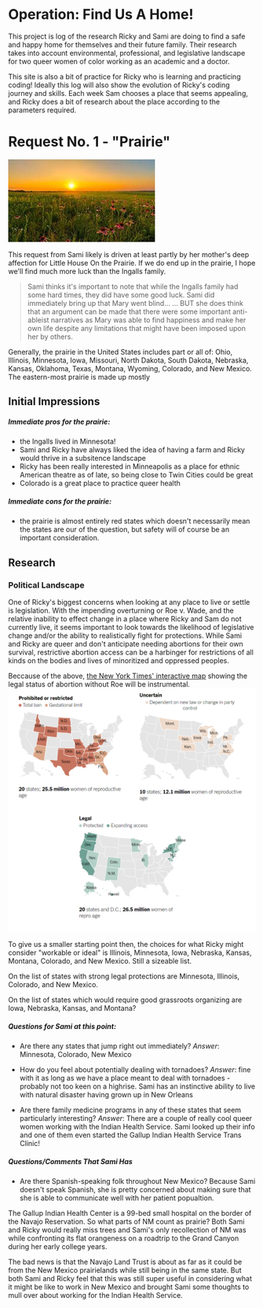 # Operation: Find Us A Home!
This project is log of the research Ricky and Sami are doing to find a safe and happy home for themselves and their future family. Their research takes into account environmental, professional, and legislative landscape for two queer women of color working as an academic and a doctor. 

This site is also a bit of practice for Ricky who is learning and practicing coding! Ideally this log will also show the evolution of Ricky's coding journey and skills.
Each week Sam chooses a place that seems appealing, and Ricky does a bit of research about the place according to the parameters required.

# Request No. 1 - "Prairie"

![prairie stockphoto](media/prairies.jpg)

This request from Sami likely is driven at least partly by her mother's deep affection for Little House On the Prairie. If we do end up in the prairie, I hope we'll find much more luck than the Ingalls family.

> Sami thinks it's important to note that while the Ingalls family had some hard times, they did have some good luck. Sami did immediately bring up that Mary went blind... ... BUT she does think that an argument can be made that there were some important anti-ableist narratives as Mary was able to find happiness and make her own life despite any limitations that might have been imposed upon her by others.

Generally, the prairie in the United States includes part or all of: Ohio, Illinois, Minnesota, Iowa, Missouri, North Dakota, South Dakota, Nebraska, Kansas, Oklahoma, Texas, Montana, Wyoming, Colorado, and New Mexico. The eastern-most prairie is made up mostly 

## Initial Impressions

##### Immediate pros for the prairie:
- the Ingalls lived in Minnesota!
- Sami and Ricky have always liked the idea of having a farm and Ricky would thrive in a subsitence landscape
- Ricky has been really interested in Minneapolis as a place for ethnic American theatre as of late, so being close to Twin Cities could be great
- Colorado is a great place to practice queer health

##### Immediate cons for the prairie:
- the prairie is almost entirely red states which doesn't necessarily mean the states are our of the question, but safety will of course be an important consideration.

## Research 

### Political Landscape

One of Ricky's biggest concerns when looking at any place to live or settle is legislation. With the impending overturning or Roe v. Wade, and the relative inability to effect change in a place where Ricky and Sam do not currently live, it seems important to look towards the likelihood of legislative change and/or the ability to realistically fight for protections. While Sami and Ricky are queer and don't anticipate needing abortions for their own survival, restrictive abortion access can be a harbinger for restrictions of all kinds on the bodies and lives of minoritized and oppressed peoples. 

Beccause of the above, [the New York Times' interactive map](https://www.nytimes.com/interactive/2022/us/abortion-laws-roe-v-wade.html) showing the legal status of abortion without Roe will be instrumental.
![Screen grab of NYT interactive abortion law map from June 20, 2022](media/nyt-abortion-map-062022.png)

To give us a smaller starting point then, the choices for what Ricky might consider "workable or ideal" is Illinois, Minnesota, Iowa, Nebraska, Kansas, Montana, Colorado, and New Mexico. Still a sizeable list.

On the list of states with strong legal protections are Minnesota, Illinois, Colorado, and New Mexico.

On the list of states which would require good grassroots organizing are Iowa, Nebraska, Kansas, and Montana?

##### Questions for Sami at this point:

- Are there any states that jump right out immediately?
*Answer*: Minnesota, Colorado, New Mexico

- How do you feel about potentially dealing with tornadoes?
*Answer*: fine with it as long as we have a place meant to deal with tornadoes - probably not too keen on a highrise. Sami has an instinctive ability to live with natural disaster having grown up in New Orleans

- Are there family medicine programs in any of these states that seem particularly interesting?
*Answer*: There are a couple of really cool queer women working with the Indian Health Service. Sami looked up their info and one of them even started the Gallup Indian Health Service Trans Clinic! 


##### Questions/Comments That Sami Has

- Are there Spanish-speaking folk throughout New Mexico? Because Sami doesn't speak Spanish, she is pretty concerned about making sure that she is able to communicate well with her patient popualtion.

The Gallup Indian Health Center is a 99-bed small hospital on the border of the Navajo Reservation. So what parts of NM count as prairie? Both Sami and Ricky would really miss trees and Sami's only recollection of NM was while confronting its flat orangeness on a roadtrip to the Grand Canyon during her early college years.

The bad news is that the Navajo Land Trust is about as far as it could be from the New Mexico prairielands while still being in the same state. But both Sami and Ricky feel that this was still super useful in considering what it might be like to work in New Mexico and brought Sami some thoughts to mull over about working for the Indian Health Service. 